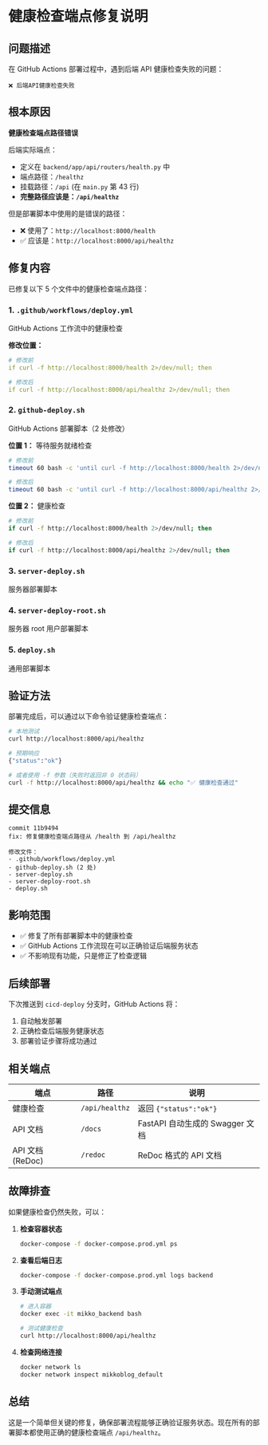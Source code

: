 # 健康检查端点修复说明

## 问题描述

在 GitHub Actions 部署过程中，遇到后端 API 健康检查失败的问题：

```
❌ 后端API健康检查失败
```

## 根本原因

**健康检查端点路径错误**

后端实际端点：
- 定义在 `backend/app/api/routers/health.py` 中
- 端点路径：`/healthz`
- 挂载路径：`/api` (在 `main.py` 第 43 行)
- **完整路径应该是：`/api/healthz`**

但是部署脚本中使用的是错误的路径：
- ❌ 使用了：`http://localhost:8000/health`
- ✅ 应该是：`http://localhost:8000/api/healthz`

## 修复内容

已修复以下 5 个文件中的健康检查端点路径：

### 1. `.github/workflows/deploy.yml`
GitHub Actions 工作流中的健康检查

**修改位置：**
```yaml
# 修改前
if curl -f http://localhost:8000/health 2>/dev/null; then

# 修改后
if curl -f http://localhost:8000/api/healthz 2>/dev/null; then
```

### 2. `github-deploy.sh`
GitHub Actions 部署脚本（2 处修改）

**位置 1：** 等待服务就绪检查
```bash
# 修改前
timeout 60 bash -c 'until curl -f http://localhost:8000/health 2>/dev/null; do sleep 2; done'

# 修改后
timeout 60 bash -c 'until curl -f http://localhost:8000/api/healthz 2>/dev/null; do sleep 2; done'
```

**位置 2：** 健康检查
```bash
# 修改前
if curl -f http://localhost:8000/health 2>/dev/null; then

# 修改后
if curl -f http://localhost:8000/api/healthz 2>/dev/null; then
```

### 3. `server-deploy.sh`
服务器部署脚本

### 4. `server-deploy-root.sh`
服务器 root 用户部署脚本

### 5. `deploy.sh`
通用部署脚本

## 验证方法

部署完成后，可以通过以下命令验证健康检查端点：

```bash
# 本地测试
curl http://localhost:8000/api/healthz

# 预期响应
{"status":"ok"}

# 或者使用 -f 参数（失败时返回非 0 状态码）
curl -f http://localhost:8000/api/healthz && echo "✅ 健康检查通过"
```

## 提交信息

```
commit 11b9494
fix: 修复健康检查端点路径从 /health 到 /api/healthz

修改文件：
- .github/workflows/deploy.yml
- github-deploy.sh (2 处)
- server-deploy.sh
- server-deploy-root.sh
- deploy.sh
```

## 影响范围

- ✅ 修复了所有部署脚本中的健康检查
- ✅ GitHub Actions 工作流现在可以正确验证后端服务状态
- ✅ 不影响现有功能，只是修正了检查逻辑

## 后续部署

下次推送到 `cicd-deploy` 分支时，GitHub Actions 将：
1. 自动触发部署
2. 正确检查后端服务健康状态
3. 部署验证步骤将成功通过

## 相关端点

| 端点 | 路径 | 说明 |
|-----|------|-----|
| 健康检查 | `/api/healthz` | 返回 `{"status":"ok"}` |
| API 文档 | `/docs` | FastAPI 自动生成的 Swagger 文档 |
| API 文档 (ReDoc) | `/redoc` | ReDoc 格式的 API 文档 |

## 故障排查

如果健康检查仍然失败，可以：

1. **检查容器状态**
   ```bash
   docker-compose -f docker-compose.prod.yml ps
   ```

2. **查看后端日志**
   ```bash
   docker-compose -f docker-compose.prod.yml logs backend
   ```

3. **手动测试端点**
   ```bash
   # 进入容器
   docker exec -it mikko_backend bash
   
   # 测试健康检查
   curl http://localhost:8000/api/healthz
   ```

4. **检查网络连接**
   ```bash
   docker network ls
   docker network inspect mikkoblog_default
   ```

## 总结

这是一个简单但关键的修复，确保部署流程能够正确验证服务状态。现在所有的部署脚本都使用正确的健康检查端点 `/api/healthz`。


